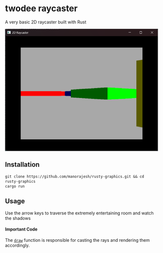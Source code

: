 # twodee raycaster
A very basic 2D raycaster built with Rust

![Demo picture](https://github.com/manorajesh/rusty-graphics/blob/ssaa/images/demo.png)

## Installation
```
git clone https://github.com/manorajesh/rusty-graphics.git && cd rusty-graphics
cargo run
```

## Usage
Use the arrow keys to traverse the extremely entertaining room and watch the shadows

#### Important Code
The [`draw`](https://github.com/manorajesh/rusty-graphics/blob/cdf31fba1238801ae4804fe2ce98fec9d935985d/src/raycaster.rs#L147-L207) function is responsible for casting the rays and rendering them accordingly.
